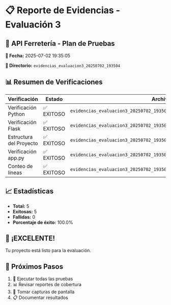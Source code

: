 # 📋 Reporte de Evidencias - Evaluación 3

## 🎯 API Ferretería - Plan de Pruebas

**📅 Fecha:** 2025-07-02 19:35:05

**📁 Directorio:** `evidencias_evaluacion3_20250702_193504`

## 📊 Resumen de Verificaciones

| Verificación | Estado | Archivo |
|--------------|--------|----------|
| Verificación Python | ✅ EXITOSO | `evidencias_evaluacion3_20250702_193504/logs/01_version_python.log` |
| Verificación Flask | ✅ EXITOSO | `evidencias_evaluacion3_20250702_193504/logs/02_verificacion_flask.log` |
| Estructura del Proyecto | ✅ EXITOSO | `evidencias_evaluacion3_20250702_193504/logs/03_estructura_proyecto.log` |
| Verificación app.py | ✅ EXITOSO | `evidencias_evaluacion3_20250702_193504/logs/04_verificacion_app.log` |
| Conteo de líneas | ✅ EXITOSO | `evidencias_evaluacion3_20250702_193504/logs/05_conteo_lineas.log` |

## 📈 Estadísticas

- **Total:** 5
- **Exitosas:** 5
- **Fallidas:** 0
- **Porcentaje de éxito:** 100.0%

## 🎉 ¡EXCELENTE!

Tu proyecto está listo para la evaluación.

## 📝 Próximos Pasos

1. 🧪 Ejecutar todas las pruebas
2. 📊 Revisar reportes de cobertura
3. 📸 Tomar capturas de pantalla
4. 📋 Documentar resultados

